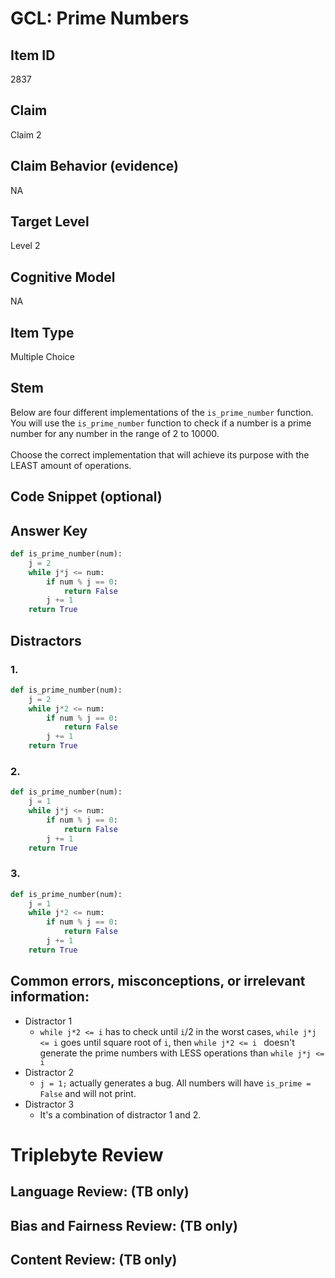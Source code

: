 # GCL: Prime Numbers

## Item ID
2837

## Claim
Claim 2

## Claim Behavior (evidence)
NA

## Target Level 
Level 2

## Cognitive Model
NA

## Item Type
Multiple Choice

## Stem
Below are four different implementations of the `is_prime_number` function. You will use the `is_prime_number` function to check if a number is a prime number for any number in the range of 2 to 10000.
<br><br>
Choose the correct implementation that will achieve its purpose with the LEAST amount of operations.

## Code Snippet (optional)

## Answer Key
```python
def is_prime_number(num):
    j = 2
    while j*j <= num:
        if num % j == 0:
            return False
        j += 1
    return True
```


## Distractors

### 1.
```python
def is_prime_number(num):
    j = 2
    while j*2 <= num:
        if num % j == 0:
            return False
        j += 1
    return True
```

### 2.
```python
def is_prime_number(num):
    j = 1
    while j*j <= num:
        if num % j == 0:
            return False
        j += 1
    return True
```

### 3.
```python
def is_prime_number(num):
    j = 1
    while j*2 <= num:
        if num % j == 0:
            return False
        j += 1
    return True
```


## Common errors, misconceptions, or irrelevant information:
- Distractor 1
    - `while j*2 <= i` has to check until `i`/2 in the worst cases, `while j*j <= i` goes until square root of `i`, then
      `while j*2 <= i ` doesn't generate the prime numbers with LESS operations than `while j*j <= i `
- Distractor 2
    - `j = 1;` actually generates a bug. All numbers will have `is_prime = False` and will not print.
- Distractor 3
    - It's a combination of distractor 1 and 2.

# Triplebyte Review


## Language Review: (TB only)


## Bias and Fairness Review: (TB only)


## Content Review: (TB only)

